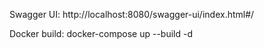 Swagger UI: http://localhost:8080/swagger-ui/index.html#/


Docker build: docker-compose up --build -d  
